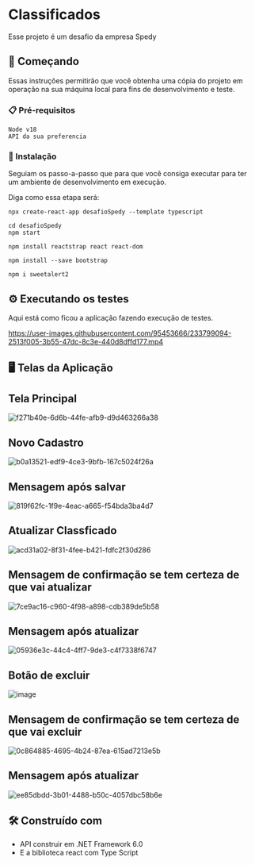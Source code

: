 # Classificados

Esse projeto é um desafio da empresa Spedy 

## 🚀 Começando

Essas instruções permitirão que você obtenha uma cópia do projeto em operação na sua máquina local para fins de desenvolvimento e teste.

### 📋 Pré-requisitos
```
Node v18
API da sua preferencia
```

### 🔧 Instalação

Seguiam os passo-a-passo que para que você consiga executar para ter um ambiente de desenvolvimento em execução.

Diga como essa etapa será:

```
npx create-react-app desafioSpedy --template typescript

cd desafioSpedy
npm start

npm install reactstrap react react-dom

npm install --save bootstrap

npm i sweetalert2

```
## ⚙️ Executando os testes

Aqui está como ficou a aplicação fazendo execução de testes.

https://user-images.githubusercontent.com/95453666/233799094-2513f005-3b55-47dc-8c3e-440d8dffd177.mp4



## 🖥 Telas da Aplicação 

## Tela Principal

![f271b40e-6d6b-44fe-afb9-d9d463266a38](https://user-images.githubusercontent.com/95453666/233798474-5119c378-3475-45a8-a36a-d3936452fd4c.jpg)


## Novo Cadastro


![b0a13521-edf9-4ce3-9bfb-167c5024f26a](https://user-images.githubusercontent.com/95453666/233798515-cd517ccc-d6ea-4f0a-bede-8129701cab0b.jpg)


## Mensagem após salvar

![819f62fc-1f9e-4eac-a665-f54bda3ba4d7](https://user-images.githubusercontent.com/95453666/233798540-a9bb6b1a-a77d-4210-ae37-f8abed1ded57.jpg)


## Atualizar Classficado


![acd31a02-8f31-4fee-b421-fdfc2f30d286](https://user-images.githubusercontent.com/95453666/233798566-df651339-bfcb-434d-92f8-6325d928af19.jpg)


## Mensagem de confirmação se tem certeza de que vai atualizar


![7ce9ac16-c960-4f98-a898-cdb389de5b58](https://user-images.githubusercontent.com/95453666/233798575-d3b0c8e9-7d8e-48de-b839-ae43a49c3e9f.jpg)


## Mensagem após atualizar


![05936e3c-44c4-4ff7-9de3-c4f7338f6747](https://user-images.githubusercontent.com/95453666/233798670-8efcb9ac-ab22-4b54-8010-8360b2d90628.jpg)


## Botão de excluir

![image](https://user-images.githubusercontent.com/95453666/233798745-85f297bf-b9e2-469e-9c44-81b6997a8347.png)



## Mensagem de confirmação se tem certeza de que vai excluir


![0c864885-4695-4b24-87ea-615ad7213e5b](https://user-images.githubusercontent.com/95453666/233798806-7392f89a-0f3f-49e6-9bc6-ce78230d29b1.jpg)


## Mensagem após atualizar


![ee85dbdd-3b01-4488-b50c-4057dbc58b6e](https://user-images.githubusercontent.com/95453666/233798829-54d94f0a-5c6b-4050-9404-c3932d9aaf49.jpg)


## 🛠️ Construído com

* API construir em .NET Framework 6.0
* E a biblioteca react com Type Script
